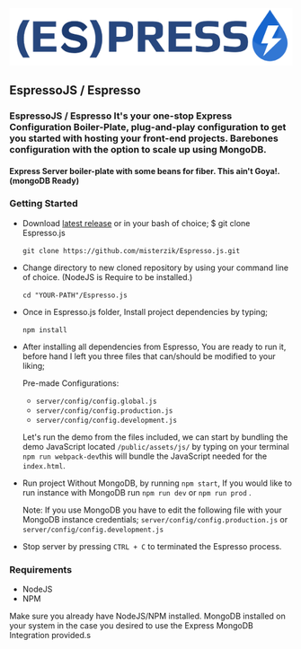 
![Espresso](Espresso-Logo.png)

## EspressoJS / Espresso
  

### EspressoJS / Espresso It's your one-stop Express Configuration Boiler-Plate, plug-and-play configuration to get you started with hosting your front-end projects. Barebones configuration with the option to scale up using MongoDB.

#### Express Server boiler-plate with some beans for fiber. This ain't Goya!.  (mongoDB Ready)

### Getting Started


* Download [latest release](https://github.com/misterzik/Espresso.js/tags) or in your bash of choice; $ git clone Espresso.js

  

   `git clone https://github.com/misterzik/Espresso.js.git`

  

* Change directory to new cloned repository by using your command line of choice. (NodeJS is Require to be installed.)

  `cd "YOUR-PATH"/Espresso.js`

* Once in Espresso.js folder, Install project dependencies by typing;

  `npm install`

  

* After installing all dependencies from Espresso, You are ready to run it, before hand I left you three files that can/should be modified to your liking; 

  Pre-made Configurations:
  * `server/config/config.global.js`
  * `server/config/config.production.js`
  * `server/config/config.development.js`

  Let's run the demo from the files included, we can start by bundling the demo JavaScript located `/public/assets/js/` by typing on your terminal `npm run webpack-dev`this will bundle the JavaScript needed for the `index.html`.

* Run project Without MongoDB, by running `npm start`, If you would like to run instance with MongoDB run `npm run dev` or `npm run prod` .
 
   Note: If you use MongoDB you have to edit the following file with your MongoDB instance credentials;
   `server/config/config.production.js` or `server/config/config.development.js`


* Stop server by pressing `CTRL + C` to terminated the Espresso process.

  

### Requirements 

 * NodeJS
 * NPM

Make sure you already have NodeJS/NPM installed. MongoDB installed on your system in the case you desired to use the Express MongoDB Integration provided.s